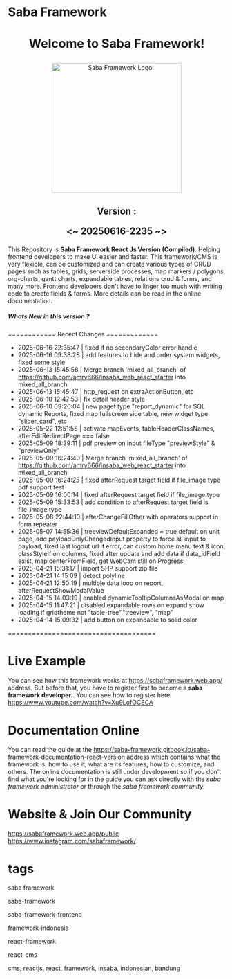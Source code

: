 <h1>Saba Framework</h1>

# <p align="center">Welcome to Saba Framework!</p>

<p align="center"><img src="https://res.cloudinary.com/insaba/image/upload/v1700625287/saba_framework/logo_saba_framework_gqw72y.png" alt="Saba Framework Logo" width="300"></p>

## <p align="center">Version : </p><p align="center"><~ 20250616-2235 ~></p>

This Repository is **Saba Framework React Js Version (Compiled)**. Helping frontend developers to make UI easier and faster. This framework/CMS is very flexible, can be customized and can create various types of CRUD pages such as tables, grids, serverside processes, map markers / polygons, org-charts, gantt charts, expandable tables, relations crud & forms, and many more. Frontend developers don't have to linger too much with writing code to create fields & forms. More details can be read in the online documentation.

##### Whats New in this version ?

============ Recent Changes =============

- 2025-06-16 22:35:47 | fixed if no secondaryColor error handle
- 2025-06-16 09:38:28 | add features to hide and order system widgets, fixed some style
- 2025-06-13 15:45:58 | Merge branch 'mixed_all_branch' of https://github.com/amry666/insaba_web_react_starter into mixed_all_branch
- 2025-06-13 15:45:47 | http_request on extraActionButton, etc
- 2025-06-10 12:47:53 | fix detail header style
- 2025-06-10 09:20:04 | new paget type "report_dynamic" for SQL dynamic Reports, fixed map fullscreen side table, new widget type "slider_card", etc
- 2025-05-22 12:51:56 | activate mapEvents, tableHeaderClassNames, afterEditRedirectPage === false
- 2025-05-09 18:39:11 | pdf preview on input fileType "previewStyle" & "previewOnly"
- 2025-05-09 16:24:40 | Merge branch 'mixed_all_branch' of https://github.com/amry666/insaba_web_react_starter into mixed_all_branch
- 2025-05-09 16:24:25 | fixed afterRequest target field if file_image type pdf support test
- 2025-05-09 16:00:14 | fixed afterRequest target field if file_image type
- 2025-05-09 15:33:53 | add condition to afterRequest target field is file_image type
- 2025-05-08 22:44:10 | afterChangeFillOther with operators support in form repeater
- 2025-05-07 14:55:36 | treeviewDefaultExpanded = true default on unit page, add payloadOnlyChangedInput property to force all input to payload,  fixed last logout url if error, can custom home menu text & icon, classStyleIf on columns, fixed after update and add data if data_idField exist, map centerFromField, get WebCam still on Progress
- 2025-04-21 15:31:17 | import SHP support zip file
- 2025-04-21 14:15:09 | detect polyline
- 2025-04-21 12:50:19 | multiple data loop on report, afterRequestShowModalValue
- 2025-04-15 14:03:19 | enabled dynamicTooltipColumnsAsModal on map
- 2025-04-15 11:47:21 | disabled expandable rows on expand show loading if gridtheme not "table-tree","treeview", "map"
- 2025-04-14 15:09:32 | add button on expandable to solid color

=====================================

# Live Example

You can see how this framework works at https://sabaframework.web.app/ address. But before that, you have to register first to become a **saba framework developer.**. You can see how to register here https://www.youtube.com/watch?v=Xu9LofOCECA

# Documentation Online

You can read the guide at the https://saba-framework.gitbook.io/saba-framework-documentation-react-version address which contains what the framework is, how to use it, what are its features, how to customize, and others. The online documentation is still under development so if you don't find what you're looking for in the guide you can ask directly with the _saba framework administrator_ or through the _saba framework community_.

# Website & Join Our Community

https://sabaframework.web.app/public
https://www.instagram.com/sabaframework/

# tags

<p>saba framework</p>
<p>saba-framework</p>
<p>saba-framework-frontend</p>
<p>framework-indonesia</p>
<p>react-framework</p>
<p>react-cms</p>
<p>cms, reactjs, react, framework, insaba, indonesian, bandung</p>
